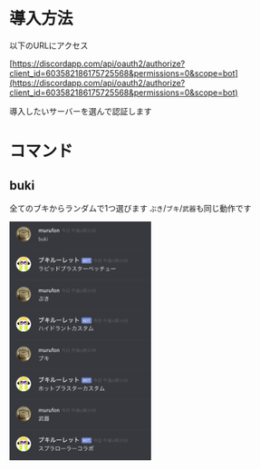 # 導入方法
以下のURLにアクセス

[https://discordapp.com/api/oauth2/authorize?client_id=603582186175725568&permissions=0&scope=bot](https://discordapp.com/api/oauth2/authorize?client_id=603582186175725568&permissions=0&scope=bot)

導入したいサーバーを選んで認証します

# コマンド

## buki
全てのブキからランダムで1つ選びます
`ぶき`/`ブキ`/`武器`も同じ動作です

<img src="img/buki_sample.png" width="250">
